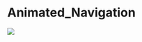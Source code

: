 # Animated_Navigation

![](https://github.com/hamdeth3/Animated_Navigation/blob/main/animatedNavigationGIF.gif)

